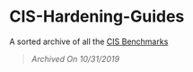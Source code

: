 # CIS-Hardening-Guides
A sorted archive of all the [CIS Benchmarks](https://www.cisecurity.org/cis-benchmarks/)

> *Archived On 10/31/2019*
